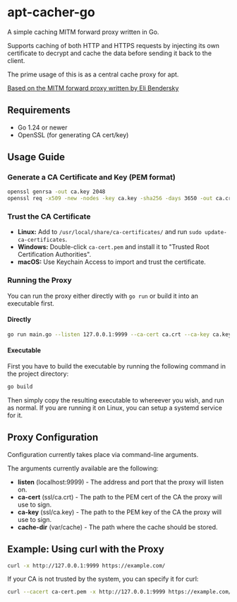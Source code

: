 # apt-cacher-go

A simple caching MITM forward proxy written in Go.

Supports caching of both HTTP and HTTPS requests by injecting its own certificate to decrypt and cache the data before sending it back to the client.

The prime usage of this is as a central cache proxy for apt.

[Based on the MITM forward proxy written by Eli Bendersky](https://github.com/eliben/code-for-blog/blob/main/2022/go-and-proxies/connect-mitm-proxy.go)

## Requirements

- Go 1.24 or newer
- OpenSSL (for generating CA cert/key)

## Usage Guide

### Generate a CA Certificate and Key (PEM format)

```sh
openssl genrsa -out ca.key 2048
openssl req -x509 -new -nodes -key ca.key -sha256 -days 3650 -out ca.crt -subj "//CN=apt-cacher-go"
```

### Trust the CA Certificate

- **Linux:** Add to `/usr/local/share/ca-certificates/` and run `sudo update-ca-certificates`.
- **Windows:** Double-click `ca-cert.pem` and install it to "Trusted Root Certification Authorities".
- **macOS:** Use Keychain Access to import and trust the certificate.

### Running the Proxy

You can run the proxy either directly with `go run` or build it into an executable first.

#### Directly

```sh
go run main.go --listen 127.0.0.1:9999 --ca-cert ca.crt --ca-key ca.key
```

#### Executable

First you have to build the executable by running the following command in the project directory:

```sh
go build
```

Then simply copy the resulting executable to whereever you wish, and run as normal. If you are running it on Linux, you can setup a systemd service for it.

## Proxy Configuration

Configuration currently takes place via command-line arguments.

The arguments currently available are the following:

- **listen** (localhost:9999) - The address and port that the proxy will listen on.
- **ca-cert** (ssl/ca.crt) - The path to the PEM cert of the CA the proxy will use to sign.
- **ca-key** (ssl/ca.key) - The path to the PEM key of the CA the proxy will use to sign.
- **cache-dir** (var/cache) - The path where the cache should be stored.

## Example: Using curl with the Proxy

```sh
curl -x http://127.0.0.1:9999 https://example.com/
```

If your CA is not trusted by the system, you can specify it for curl:

```sh
curl --cacert ca-cert.pem -x http://127.0.0.1:9999 https://example.com/
```
